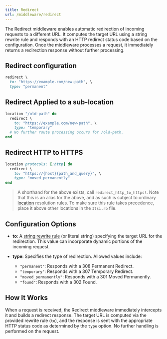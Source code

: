 ```yaml
---
title: Redirect
url: /middleware/redirect
---
```


The Redirect middleware enables automatic redirection of incoming requests to a different URL. It computes the target URL using a string rewrite rule and responds with an HTTP redirect status code based on the configuration. Once the middleware processes a request, it immediately returns a redirection response without further processing.

## Redirect configuration

```ruby
redirect \
  to: "https://example.com/new-path", \
  type: "permanent"
```

## Redirect Applied to a sub-location

```ruby
location "/old-path" do
  redirect \
    to: "https://example.com/new-path", \
    type: "temporary"
  # No further route processing occurs for /old-path.
end
```
## Redirect HTTP to HTTPS

```ruby
location protocols: [:http] do
  redirect \
    to: "https://{host}{path_and_query}", \
    type: "moved_permanently"
end
```
> A shorthand for the above exists, call `redirect_http_to_https!`. Note that this is
an alias for the above, and as such is subject to ordinary [location](/middleware/location) resolution rules.
To make sure this rule takes precedence, place it above other locations in the `Itsi.rb` file.



## Configuration Options

- **to**:
  A [string rewrite rule](/middleware/string_rewrites) (or literal string) specifying the target URL for the redirection. This value can incorporate dynamic portions of the incoming request.

- **type**:
  Specifies the type of redirection. Allowed values include:
  - `"permanent"`: Responds with a 308 Permanent Redirect.
  - `"temporary"`: Responds with a 307 Temporary Redirect.
  - `"moved_permanently"`: Responds with a 301 Moved Permanently.
  - `"found"`: Responds with a 302 Found.

## How It Works

When a request is received, the Redirect middleware immediately intercepts it and builds a redirect response. The target URL is computed via the provided rewrite rule (`to`), and the response is sent with the appropriate HTTP status code as determined by the `type` option. No further handling is performed on the request.
